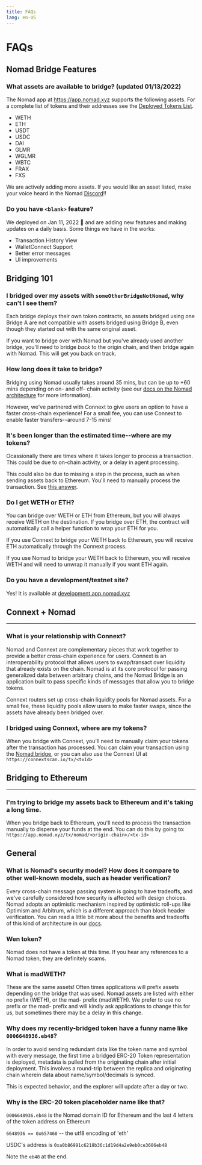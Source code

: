 ```yaml
---
title: FAQs
lang: en-US
---
```


# FAQs

## Nomad Bridge Features

### What assets are available to bridge? (updated 01/13/2022)

The Nomad app at https://app.nomad.xyz supports the following assets. For a complete list of tokens and their addresses see the [Deployed Tokens List](./domains.md).

* WETH
* ETH
* USDT
* USDC
* DAI
* GLMR
* WGLMR
* WBTC
* FRAX
* FXS

We are actively adding more assets. If you would like an asset listed, make your voice heard in the Nomad [Discord](https://discord.gg/RurtmJApqm)!!

### Do you have `<blank>` feature?

We deployed on Jan 11, 2022 🚀 and are adding new features and making updates on a daily basis. Some things we have in the works:

* Transaction History View
* WalletConnect Support
* Better error messages
* UI improvements

## Bridging 101

### I bridged over my assets with `someOtherBridgeNotNomad`, why can’t I see them?

Each bridge deploys their own token contracts, so assets bridged using one Bridge A are not compatible with assets bridged using Bridge B, even though they started out with the same original asset.

If you want to bridge over with Nomad but you've already used another bridge, you'll need to bridge _back_ to the origin chain, and then bridge again with Nomad. This will get you back on track.

### How long does it take to bridge?

Bridging using Nomad usually takes around 35 mins, but can be up to +60 mins depending on on- and off- chain activity (see our [docs on the Nomad architecture](../index.md) for more information).

However, we've partnered with Connext to give users an option to have a faster cross-chain experience! For a small fee, you can use Connext to enable faster transfers--around 7-15 mins!

### It's been longer than the estimated time--where are my tokens?

Ocassionally there are times where it takes longer to process a transaction. This could be due to on-chain activity, or a delay in agent processing.

This could also be due to missing a step in the process, such as when sending assets back to Ethereum. You'll need to manually process the transaction. See [this answer](#why-is-gas-estimate-so-high-to-get-my-funds-on-ethereum).

### Do I get WETH or ETH?

You can bridge over WETH or ETH from Ethereum, but you will always receive WETH on the destination. If you bridge over ETH, the contract will automatically call a helper function to wrap your ETH for you.

If you use Connext to bridge your WETH back to Ethereum, you will receive ETH automatically through the Connext process.

If you use Nomad to bridge your WETH back to Ethereum, you will receive WETH and will need to unwrap it manually if you want ETH again.

### Do you have a development/testnet site?

Yes! It is available at [development.app.nomad.xyz](https://development.app.nomad.xyz)

## Connext + Nomad
----
### What is your relationship with Connext?

Nomad and Connext are complementary pieces that work together to provide a better cross-chain experience for users. Connext is an interoperability protocol that allows users to swap/transact over liquidity that already exists on the chain. Nomad is at its core protocol for passing generalized data between arbitrary chains, and the Nomad Bridge is an application built to pass specific kinds of messages that allow you to bridge tokens.

Connext routers set up cross-chain liquidity pools for Nomad assets. For a small fee, these liquidity pools allow users to make faster swaps, since the assets have already been bridged over.

### I bridged using Connext, where are my tokens?

When you bridge with Connext, you'll need to manually claim your tokens after the transaction has processed. You can claim your transaction using the [Nomad bridge](https://app.nomad.xyz), or you can also use the Connext UI at `https://connextscan.io/tx/<txId>`

## Bridging to Ethereum
------

### I'm trying to bridge my assets back to Ethereum and it's taking a long time.

When you bridge back to Ethereum, you'll need to process the transaction manually to disperse your funds at the end. You can do this by going to:
`https://app.nomad.xyz/tx/nomad/<origin-chain>/<tx-id>`

## General

### What is Nomad's security model? How does it compare to other well-known models, such as header verification?

Every cross-chain message passing system is going to have tradeoffs, and we've carefully considered how security is affected with design choices. Nomad adopts an optimistic mechanism inspired by optimistic roll-ups like Optimism and Arbitrum, which is a different approach than block header verification. You can read a little bit more about the benefits and tradeoffs of this kind of architecture in our [docs](https://docs.nomad.xyz/#benefits-and-trade-offs-of-the-nomad-architecture).

### Wen token?

Nomad does not have a token at this time. If you hear any references to a Nomad token, they are definitely scams.

### What is madWETH?

These are the same assets! Often times applications will prefix assets depending on the bridge that was used. Nomad assets are listed with either no prefix (WETH), or the mad- prefix (madWETH). We prefer to use no prefix or the mad- prefix and will kindly ask applications to change this for us, but sometimes there may be a delay in this change.

### Why does my recently-bridged token have a funny name like `0006648936.eb48`?

In order to avoid sending redundant data like the token name and symbol with every message, the first time a bridged ERC-20 Token representation is deployed, metadata is pulled from the originating chain after initial deployment.  This involves a round-trip between the replica and originating chain wherein data about name/symbol/decimals is synced. 

This is expected behavior, and the explorer will update after a day or two. 

### Why is the ERC-20 token placeholder name like that?

`0006648936.eb48` is the Nomad domain ID for Ethereum and the last 4 letters of the token address on Ethereum

`6648936 == 0x657468` -- the utf8 encoding of 'eth'

USDC's address is `0xa0b86991c6218b36c1d19d4a2e9eb0ce3606eb48`

Note the `eb48` at the end.
